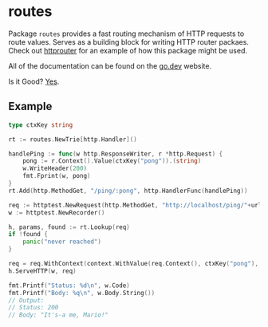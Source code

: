 # routes

Package `routes` provides a fast routing mechanism of HTTP requests to route values. Serves as a building block for
writing HTTP router packaes. Check out [httprouter](https://github.com/nahojer/httprouter) for an example of how this 
package might be used.

All of the documentation can be found on the [go.dev](https://pkg.go.dev/github.com/nahojer/sage?tab=doc) website.

Is it Good? [Yes](https://news.ycombinator.com/item?id=3067434).

## Example

```go
type ctxKey string

rt := routes.NewTrie[http.Handler]()

handlePing := func(w http.ResponseWriter, r *http.Request) {
	pong := r.Context().Value(ctxKey("pong")).(string)
	w.WriteHeader(200)
	fmt.Fprint(w, pong)
}
rt.Add(http.MethodGet, "/ping/:pong", http.HandlerFunc(handlePing))

req := httptest.NewRequest(http.MethodGet, "http://localhost/ping/"+url.PathEscape("It's-a me, Mario!"), nil)
w := httptest.NewRecorder()

h, params, found := rt.Lookup(req)
if !found {
	panic("never reached")
}

req = req.WithContext(context.WithValue(req.Context(), ctxKey("pong"), params["pong"]))
h.ServeHTTP(w, req)

fmt.Printf("Status: %d\n", w.Code)
fmt.Printf("Body: %q\n", w.Body.String())
// Output:
// Status: 200
// Body: "It's-a me, Mario!"
```
